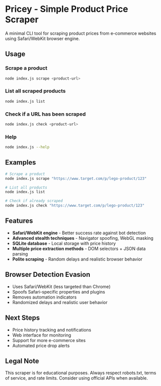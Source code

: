 # Pricey - Simple Product Price Scraper

A minimal CLI tool for scraping product prices from e-commerce websites using Safari/WebKit browser engine.

## Usage

### Scrape a product
```bash
node index.js scrape <product-url>
```


### List all scraped products
```bash
node index.js list
```

### Check if a URL has been scraped
```bash
node index.js check <product-url>
```

### Help
```bash
node index.js --help
```

## Examples

```bash
# Scrape a product
node index.js scrape "https://www.target.com/p/lego-product/123"

# List all products
node index.js list

# Check if already scraped
node index.js check "https://www.target.com/p/lego-product/123"
```

## Features

- **Safari/WebKit engine** - Better success rate against bot detection
- **Advanced stealth techniques** - Navigator spoofing, WebGL masking
- **SQLite database** - Local storage with price history
- **Multiple price extraction methods** - DOM selectors + JSON data parsing
- **Polite scraping** - Random delays and realistic browser behavior

## Browser Detection Evasion

- Uses Safari/WebKit (less targeted than Chrome)
- Spoofs Safari-specific properties and plugins
- Removes automation indicators
- Randomized delays and realistic user behavior


## Next Steps

- Price history tracking and notifications
- Web interface for monitoring
- Support for more e-commerce sites
- Automated price drop alerts

## Legal Note

This scraper is for educational purposes. Always respect robots.txt, terms of service, and rate limits. Consider using official APIs when available.